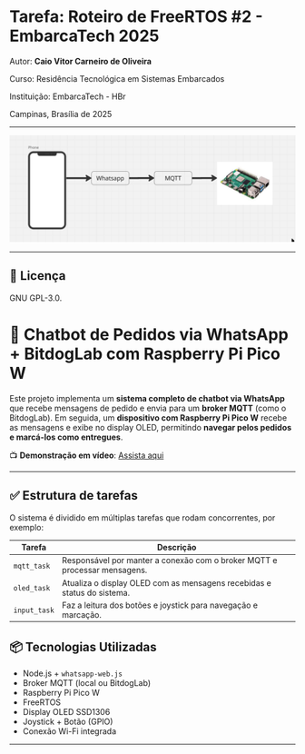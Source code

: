
# Tarefa: Roteiro de FreeRTOS #2 - EmbarcaTech 2025

Autor: **Caio Vitor Carneiro de Oliveira**

Curso: Residência Tecnológica em Sistemas Embarcados

Instituição: EmbarcaTech - HBr

Campinas, Brasília de 2025

---

![Visual do Projeto](arquitetura_whatsbot.png)

---

## 📜 Licença
GNU GPL-3.0.


# 🤖 Chatbot de Pedidos via WhatsApp + BitdogLab com Raspberry Pi Pico W

Este projeto implementa um **sistema completo de chatbot via WhatsApp** que recebe mensagens de pedido e envia para um **broker MQTT** (como o BitdogLab). Em seguida, um **dispositivo com Raspberry Pi Pico W** recebe as mensagens e exibe no display OLED, permitindo **navegar pelos pedidos e marcá-los como entregues**.

📺 **Demonstração em vídeo**: [Assista aqui](https://youtube.com/shorts/7oXLIwyqD30?si=wXsUT3KjS7P4Qyzp)

---

## ✅ Estrutura de tarefas

O sistema é dividido em múltiplas tarefas que rodam concorrentes, por exemplo:

| **Tarefa**     | **Descrição**                                                                 |
|----------------|--------------------------------------------------------------------------------|
| `mqtt_task`    | Responsável por manter a conexão com o broker MQTT e processar mensagens.     |
| `oled_task`    | Atualiza o display OLED com as mensagens recebidas e status do sistema.       |
| `input_task`   | Faz a leitura dos botões e joystick para navegação e marcação.                |

## 📦 Tecnologias Utilizadas

- Node.js + `whatsapp-web.js`
- Broker MQTT (local ou BitdogLab)
- Raspberry Pi Pico W
- FreeRTOS
- Display OLED SSD1306
- Joystick + Botão (GPIO)
- Conexão Wi-Fi integrada

---